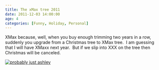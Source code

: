 ```yaml
---
title: The xMax tree 2011
date: 2011-12-03 14:00:00
age: 4
categories: [Funny, Holiday, Personal]
---
```

XMax because, well, when you buy enough trimming two years in a row, suddenly you upgrade from a Christmas tree to XMax tree.  I am guessing that I will have XMaxx next year.  But if we slip into XXX on the tree then Christmas will be canceled.

[<img src="https://lh3.googleusercontent.com/kYQ1KCCbgAJY2Duaag4u75-J4EhXXAf-u2lWXxoyLwl8PARYQG43uaBDj4yxF2Sy0abOT1_enSLMX1IfbRop61YX3K0cXZKrpD6wGG7UFQ=w293-h220" alt="probably just ashley" class="wyseguys-album"/>](https://get.google.com/albumarchive/108001626876662627571/album/AF1QipOMq9EKtXR014_UCmcMv8L5Kw0QP1B-Zdue39wh?source=pwa&authKey=CJiSqeqm6e22oQE)